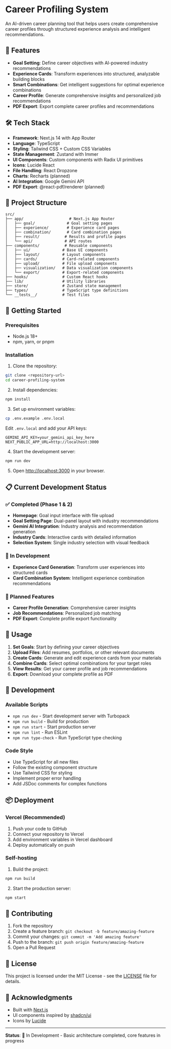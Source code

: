 # Career Profiling System

An AI-driven career planning tool that helps users create comprehensive career profiles through structured experience analysis and intelligent recommendations.

## 🚀 Features

- **Goal Setting**: Define career objectives with AI-powered industry recommendations
- **Experience Cards**: Transform experiences into structured, analyzable building blocks
- **Smart Combinations**: Get intelligent suggestions for optimal experience combinations
- **Career Profile**: Generate comprehensive insights and personalized job recommendations
- **PDF Export**: Export complete career profiles and recommendations

## 🛠 Tech Stack

- **Framework**: Next.js 14 with App Router
- **Language**: TypeScript
- **Styling**: Tailwind CSS + Custom CSS Variables
- **State Management**: Zustand with Immer
- **UI Components**: Custom components with Radix UI primitives
- **Icons**: Lucide React
- **File Handling**: React Dropzone
- **Charts**: Recharts (planned)
- **AI Integration**: Google Gemini API
- **PDF Export**: @react-pdf/renderer (planned)

## 📁 Project Structure

```
src/
├── app/                    # Next.js App Router
│   ├── goal/              # Goal setting pages
│   ├── experience/        # Experience card pages
│   ├── combination/       # Card combination pages
│   ├── result/           # Results and profile pages
│   └── api/              # API routes
├── components/           # Reusable components
│   ├── ui/              # Base UI components
│   ├── layout/          # Layout components
│   ├── cards/           # Card-related components
│   ├── upload/          # File upload components
│   ├── visualization/   # Data visualization components
│   └── export/          # Export-related components
├── hooks/               # Custom React hooks
├── lib/                 # Utility libraries
├── store/               # Zustand state management
├── types/               # TypeScript type definitions
└── __tests__/           # Test files
```

## 🚀 Getting Started

### Prerequisites

- Node.js 18+
- npm, yarn, or pnpm

### Installation

1. Clone the repository:
```bash
git clone <repository-url>
cd career-profiling-system
```

2. Install dependencies:
```bash
npm install
```

3. Set up environment variables:
```bash
cp .env.example .env.local
```

Edit `.env.local` and add your API keys:
```env
GEMINI_API_KEY=your_gemini_api_key_here
NEXT_PUBLIC_APP_URL=http://localhost:3000
```

4. Start the development server:
```bash
npm run dev
```

5. Open [http://localhost:3000](http://localhost:3000) in your browser.

## 📋 Current Development Status

### ✅ Completed (Phase 1 & 2)
- **Homepage**: Goal input interface with file upload
- **Goal Setting Page**: Dual-panel layout with industry recommendations
- **Gemini AI Integration**: Industry analysis and recommendation generation
- **Industry Cards**: Interactive cards with detailed information
- **Selection System**: Single industry selection with visual feedback

### 🚧 In Development
- **Experience Card Generation**: Transform user experiences into structured cards
- **Card Combination System**: Intelligent experience combination recommendations

### 📅 Planned Features
- **Career Profile Generation**: Comprehensive career insights
- **Job Recommendations**: Personalized job matching
- **PDF Export**: Complete profile export functionality

## 🎯 Usage

1. **Set Goals**: Start by defining your career objectives
2. **Upload Files**: Add resumes, portfolios, or other relevant documents
3. **Create Cards**: Generate and edit experience cards from your materials
4. **Combine Cards**: Select optimal combinations for your target roles
5. **View Results**: Get your career profile and job recommendations
6. **Export**: Download your complete profile as PDF

## 🔧 Development

### Available Scripts

- `npm run dev` - Start development server with Turbopack
- `npm run build` - Build for production
- `npm run start` - Start production server
- `npm run lint` - Run ESLint
- `npm run type-check` - Run TypeScript type checking

### Code Style

- Use TypeScript for all new files
- Follow the existing component structure
- Use Tailwind CSS for styling
- Implement proper error handling
- Add JSDoc comments for complex functions

## 📦 Deployment

### Vercel (Recommended)

1. Push your code to GitHub
2. Connect your repository to Vercel
3. Add environment variables in Vercel dashboard
4. Deploy automatically on push

### Self-hosting

1. Build the project:
```bash
npm run build
```

2. Start the production server:
```bash
npm start
```

## 🤝 Contributing

1. Fork the repository
2. Create a feature branch: `git checkout -b feature/amazing-feature`
3. Commit your changes: `git commit -m 'Add amazing feature'`
4. Push to the branch: `git push origin feature/amazing-feature`
5. Open a Pull Request

## 📄 License

This project is licensed under the MIT License - see the [LICENSE](LICENSE) file for details.

## 🙏 Acknowledgments

- Built with [Next.js](https://nextjs.org/)
- UI components inspired by [shadcn/ui](https://ui.shadcn.com/)
- Icons by [Lucide](https://lucide.dev/)

---

**Status**: 🚧 In Development - Basic architecture completed, core features in progress
